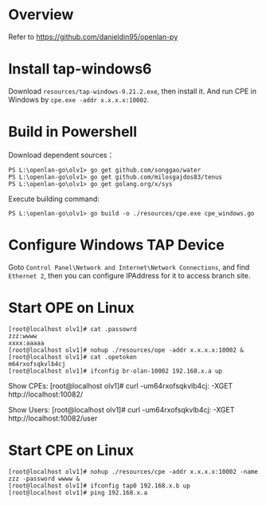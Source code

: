 # Overview 

Refer to https://github.com/danieldin95/openlan-py 

# Install tap-windows6

Download `resources/tap-windows-9.21.2.exe`, then install it. And run CPE in Windows by `cpe.exe -addr x.x.x.x:10002`. 

# Build in Powershell

Download dependent sources： 

    PS L:\openlan-go\olv1> go get github.com/songgao/water
    PS L:\openlan-go\olv1> go get github.com/milosgajdos83/tenus
    PS L:\openlan-go\olv1> go get golang.org/x/sys

Execute building command:

    PS L:\openlan-go\olv1> go build -o ./resources/cpe.exe cpe_windows.go

# Configure Windows TAP Device

Goto `Control Panel\Network and Internet\Network Connections`, and find `Ethernet 2`, then you can configure IPAddress for it to access branch site. 

# Start OPE on Linux

    [root@localhost olv1]# cat .passowrd
    zzz:wwww
    xxxx:aaaaa
    [root@localhost olv1]# nohup ./resources/ope -addr x.x.x.x:10002 &
    [root@localhost olv1]# cat .opetoken
    m64rxofsqkvlb4cj
    [root@localhost olv1]# ifconfig br-olan-10002 192.168.x.a up
    
Show CPEs:
    [root@localhost olv1]# curl -um64rxofsqkvlb4cj: -XGET http://localhost:10082/

Show Users:
    [root@localhost olv1]# curl -um64rxofsqkvlb4cj: -XGET http://localhost:10082/user

# Start CPE on Linux

    [root@localhost olv1]# nohup ./resources/cpe -addr x.x.x.x:10002 -name zzz -password wwww &
    [root@localhost olv1]# ifconfig tap0 192.168.x.b up
    [root@localhost olv1]# ping 192.168.x.a

